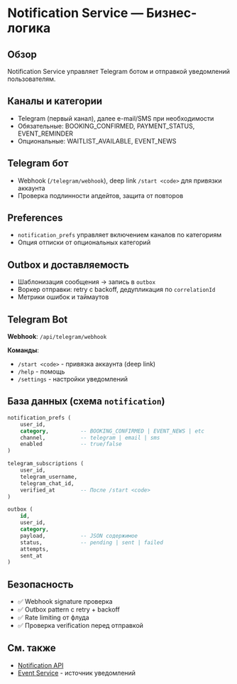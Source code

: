 # Notification Service — Бизнес-логика

## Обзор

Notification Service управляет Telegram ботом и отправкой уведомлений пользователям.

## Каналы и категории
- Telegram (первый канал), далее e-mail/SMS при необходимости
- Обязательные: BOOKING_CONFIRMED, PAYMENT_STATUS, EVENT_REMINDER
- Опциональные: WAITLIST_AVAILABLE, EVENT_NEWS

## Telegram бот
- Webhook (`/telegram/webhook`), deep link `/start <code>` для привязки аккаунта
- Проверка подлинности апдейтов, защита от повторов

## Preferences
- `notification_prefs` управляет включением каналов по категориям
- Опция отписки от опциональных категорий

## Outbox и доставляемость
- Шаблонизация сообщения → запись в `outbox`
- Воркер отправки: retry с backoff, дедупликация по `correlationId`
- Метрики ошибок и таймаутов

## Telegram Bot

**Webhook**: `/api/telegram/webhook`

**Команды**:
- `/start <code>` - привязка аккаунта (deep link)
- `/help` - помощь
- `/settings` - настройки уведомлений

## База данных (схема `notification`)

```sql
notification_prefs (
    user_id,
    category,          -- BOOKING_CONFIRMED | EVENT_NEWS | etc
    channel,           -- telegram | email | sms
    enabled            -- true/false
)

telegram_subscriptions (
    user_id,
    telegram_username,
    telegram_chat_id,
    verified_at        -- После /start <code>
)

outbox (
    id,
    user_id,
    category,
    payload,           -- JSON содержимое
    status,            -- pending | sent | failed
    attempts,
    sent_at
)
```

## Безопасность

- ✅ Webhook signature проверка
- ✅ Outbox pattern с retry + backoff
- ✅ Rate limiting от флуда
- ✅ Проверка verification перед отправкой

## См. также

- [Notification API](api.md)
- [Event Service](../event/business-logic.md) - источник уведомлений
